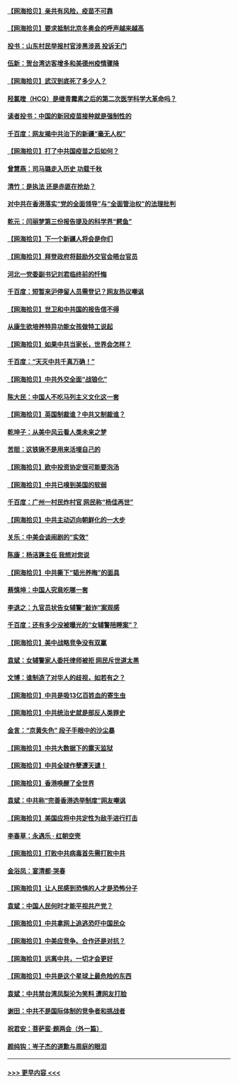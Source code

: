 #### [【网海拾贝】亲共有风险，疫苗不可靠](../pages/nsc993/n12872224.md?t=04121402) 
#### [【网海拾贝】要求抵制北京冬奥会的呼声越来越高](../pages/nsc993/n12868962.md?t=04121402) 
#### [投书：山东村民举报村官涉黑涉恶 投诉无门](../pages/nsc993/n12869726.md?t=04121402) 
#### [伍新：贺台湾访客增多和美德州疫情骤降](../pages/nsc993/n12865651.md?t=04121402) 
#### [【网海拾贝】武汉到底死了多少人？](../pages/nsc993/n12863707.md?t=04121402) 
#### [羟氯喹（HCQ）是继青霉素之后的第二次医学科学大革命吗？](../pages/nsc993/n12638564.md?t=04121402) 
#### [读者投书：中国的新冠疫苗接种就是强制性的](../pages/nsc993/n12859932.md?t=04121402) 
#### [千百度：网友揭中共治下的新疆“毫无人权”](../pages/nsc993/n12858385.md?t=04121402) 
#### [【网海拾贝】打了中共国疫苗之后如何？](../pages/nsc993/n12857866.md?t=04121402) 
#### [曾慧燕：司马璐走入历史 功载千秋](../pages/nsc993/n12856996.md?t=04121402) 
#### [清竹：是执法 还是赤匪在抢劫？](../pages/nsc993/n12856952.md?t=04121402) 
#### [对中共在香港落实“党的全面领导”与“全面管治权”的法理批判](../pages/nsc993/n12856929.md?t=04121402) 
#### [乾元：闫丽梦第三份报告提及的科学界“鳄鱼”](../pages/nsc993/n12855985.md?t=04121402) 
#### [【网海拾贝】下一个新疆人将会是你们](../pages/nsc993/n12855864.md?t=04121402) 
#### [【网海拾贝】拜登政府将鼓励外交官会晤台官员](../pages/nsc993/n12853615.md?t=04121402) 
#### [河北一党委副书记刘君临终前的忏悔](../pages/nsc993/n12849420.md?t=04121402) 
#### [千百度：短暂来沪停留人员需登记？网友热议嘲讽](../pages/nsc993/n12853497.md?t=04121402) 
#### [【网海拾贝】世卫和中共国的报告信不得](../pages/nsc993/n12850902.md?t=04121402) 
#### [从康生欲培养特异功能女孩做特工说起](../pages/nsc993/n12849289.md?t=04121402) 
#### [【网海拾贝】如果中共当家长，世界会怎样？](../pages/nsc993/n12848436.md?t=04121402) 
#### [千百度：“天灭中共千真万确！”](../pages/nsc993/n12845659.md?t=04121402) 
#### [【网海拾贝】中共外交全面“战狼化”](../pages/nsc993/n12845607.md?t=04121402) 
#### [陈大民：中国人不吃马列主义文化这一套](../pages/nsc993/n12842496.md?t=04121402) 
#### [【网海拾贝】英国制裁谁？中共又制裁谁？](../pages/nsc993/n12840909.md?t=04121402) 
#### [乾坤子：从美中风云看人类未来之梦](../pages/nsc993/n12840590.md?t=04121402) 
#### [苦胆：这铁锹不是用来活埋自己的](../pages/nsc993/n12839512.md?t=04121402) 
#### [【网海拾贝】欧中投资协定很可能要泡汤](../pages/nsc993/n12835122.md?t=04121402) 
#### [【网海拾贝】中共已嗅到美国的软弱](../pages/nsc993/n12832411.md?t=04121402) 
#### [千百度：广州一村民炸村官 网民称“杨佳再世”](../pages/nsc993/n12832380.md?t=04121402) 
#### [【网海拾贝】中共主动迈向朝鲜化的一大步](../pages/nsc993/n12829887.md?t=04121402) 
#### [关乐：中美会谈闹剧的“实效”](../pages/nsc993/n12826698.md?t=04121402) 
#### [陈康：杨洁篪主任  我想对您说](../pages/nsc993/n12826609.md?t=04121402) 
#### [【网海拾贝】中共撕下“韬光养晦”的面具](../pages/nsc993/n12826459.md?t=04121402) 
#### [蔡慎坤：中国人究竟吃哪一套](../pages/nsc993/n12826010.md?t=04121402) 
#### [李退之：九官员状告女辅警“敲诈”案观感](../pages/nsc993/n12823984.md?t=04121402) 
#### [千百度：还有多少没被曝光的“女辅警陪睡案”？](../pages/nsc993/n12822136.md?t=04121402) 
#### [【网海拾贝】美中战略竞争没有双赢](../pages/nsc993/n12822105.md?t=04121402) 
#### [袁斌：女辅警家人委托律师被拒 网民斥世道太黑](../pages/nsc993/n12822004.md?t=04121402) 
#### [文博：谁制造了对华人的歧视，如若有之？](../pages/nsc993/n12821635.md?t=04121402) 
#### [【网海拾贝】中共是吸13亿百姓血的寄生虫](../pages/nsc993/n12819191.md?t=04121402) 
#### [【网海拾贝】中共统治史就是部反人类罪史](../pages/nsc993/n12816738.md?t=04121402) 
#### [金言：“京黄失色” 段子手眼中的沙尘暴](../pages/nsc993/n12815700.md?t=04121402) 
#### [【网海拾贝】中共大数据下的露天监狱](../pages/nsc993/n12811075.md?t=04121402) 
#### [【网海拾贝】中共全球作孽遭天谴！](../pages/nsc993/n12810258.md?t=04121402) 
#### [【网海拾贝】香港唤醒了全世界](../pages/nsc993/n12809100.md?t=04121402) 
#### [袁斌：中共称“完善香港选举制度”网友嘲讽](../pages/nsc993/n12808994.md?t=04121402) 
#### [【网海拾贝】美国应将中共定性为敌手进行打击](../pages/nsc993/n12806870.md?t=04121402) 
#### [李春草：永遇乐 · 红朝空壳](../pages/nsc993/n12805365.md?t=04121402) 
#### [【网海拾贝】打败中共病毒首先需打败中共](../pages/nsc993/n12803930.md?t=04121402) 
#### [金浴凤：宴清都‧哭春](../pages/nsc993/n12801601.md?t=04121402) 
#### [【网海拾贝】让人民感到恐惧的人才是恐怖分子](../pages/nsc993/n12799347.md?t=04121402) 
#### [袁斌：中国人民何时才能平视共产党？](../pages/nsc993/n12799306.md?t=04121402) 
#### [【网海拾贝】中共拿网上追逃恐吓中国民众](../pages/nsc993/n12796905.md?t=04121402) 
#### [【网海拾贝】中美应竞争、合作还是对抗？](../pages/nsc993/n12794675.md?t=04121402) 
#### [【网海拾贝】远离中共，一切才会更好](../pages/nsc993/n12793572.md?t=04121402) 
#### [【网海拾贝】中共是这个星球上最危险的东西](../pages/nsc993/n12791400.md?t=04121402) 
#### [袁斌：中共禁台湾凤梨沦为笑料 遭网友打脸](../pages/nsc993/n12791335.md?t=04121402) 
#### [谢田：中共不是国际体制的竞争者和挑战者](../pages/nsc993/n12791212.md?t=04121402) 
#### [祝君安：菩萨蛮·题两会（外一篇）](../pages/nsc993/n12786801.md?t=04121402) 
#### [颜纯钩：岑子杰的道歉与周庭的眼泪](../pages/nsc993/n12786775.md?t=04121402) 

----
#### [ >>> 更早内容 <<< ](../indexes/nsc993-earlier.md)
